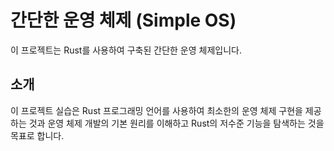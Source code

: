 # 간단한 운영 체제 (Simple OS)

이 프로젝트는 Rust를 사용하여 구축된 간단한 운영 체제입니다.

## 소개

이 프로젝트 실습은 Rust 프로그래밍 언어를 사용하여 최소한의 운영 체제 구현을 제공하는 것과 운영 체제 개발의 기본 원리를 이해하고 Rust의 저수준 기능을 탐색하는 것을 목표로 합니다.

